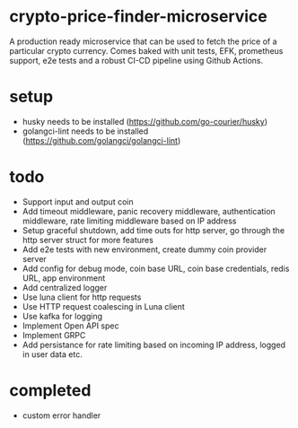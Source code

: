 # crypto-price-finder-microservice

A production ready microservice that can be used to fetch the price of a particular crypto currency. Comes baked with unit tests, EFK, prometheus support, e2e tests and a robust CI-CD pipeline using Github Actions.

# setup

- husky needs to be installed (https://github.com/go-courier/husky)
- golangci-lint needs to be installed (https://github.com/golangci/golangci-lint)

# todo

- Support input and output coin
- Add timeout middleware, panic recovery middleware, authentication middleware, rate limiting middleware based on IP address
- Setup graceful shutdown, add time outs for http server, go through the http server struct for more features
- Add e2e tests with new environment, create dummy coin provider server
- Add config for debug mode, coin base URL, coin base credentials, redis URL, app environment
- Add centralized logger
- Use luna client for http requests
- Use HTTP request coalescing in Luna client
- Use kafka for logging
- Implement Open API spec
- Implement GRPC
- Add persistance for rate limiting based on incoming IP address, logged in user data etc.

# completed

- custom error handler
